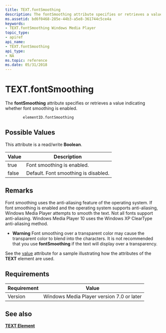 ```yaml
---
title: TEXT.fontSmoothing
description: The fontSmoothing attribute specifies or retrieves a value indicating whether font smoothing is enabled.
ms.assetid: bd6f0468-285e-44b3-a5e8-361744c5ce4a
keywords:
- TEXT.fontSmoothing Windows Media Player
topic_type:
- apiref
api_name:
- TEXT.fontSmoothing
api_type:
- NA
ms.topic: reference
ms.date: 05/31/2018
---
```


# TEXT.fontSmoothing

The **fontSmoothing** attribute specifies or retrieves a value indicating whether font smoothing is enabled.

``` syntax
        elementID.fontSmoothing
```

## Possible Values

This attribute is a read/write **Boolean**.



| Value | Description                          |
|-------|--------------------------------------|
| true  | Font smoothing is enabled.           |
| false | Default. Font smoothing is disabled. |



 

## Remarks

Font smoothing uses the anti-aliasing feature of the operating system. If font smoothing is enabled and the operating system supports anti-aliasing, Windows Media Player attempts to smooth the text. Not all fonts support anti-aliasing. Windows Media Player 10 uses the Windows XP ClearType anti-aliasing method.

-   **Warning** Font smoothing over a transparent color may cause the transparent color to blend into the characters. It is not recommended that you use **fontSmoothing** if the text will display over a transparency.

See the [value](text-value.md) attribute for a sample illustrating how the attributes of the **TEXT** element are used.

## Requirements



| Requirement | Value |
|--------------------|------------------------------------------------------|
| Version<br/> | Windows Media Player version 7.0 or later<br/> |



## See also

<dl> <dt>

[**TEXT Element**](text-element.md)
</dt> </dl>

 

 





